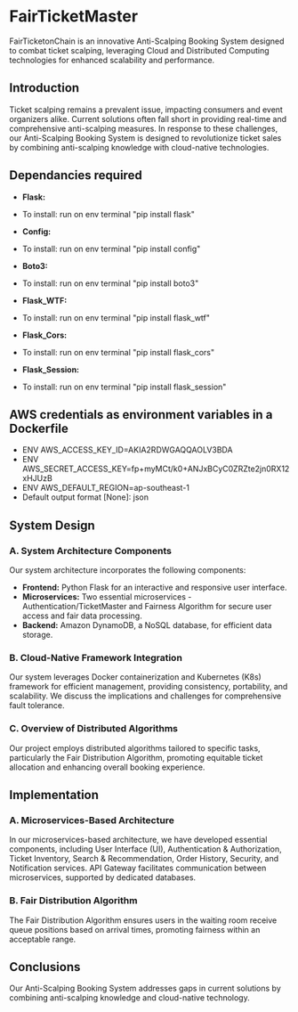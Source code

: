 # FairTicketMaster

FairTicketonChain is an innovative Anti-Scalping Booking System designed to combat ticket scalping, leveraging Cloud and Distributed Computing technologies for enhanced scalability and performance.

## Introduction

Ticket scalping remains a prevalent issue, impacting consumers and event organizers alike. Current solutions often fall short in providing real-time and comprehensive anti-scalping measures. In response to these challenges, our Anti-Scalping Booking System is designed to revolutionize ticket sales by combining anti-scalping knowledge with cloud-native technologies.

## Dependancies required

- **Flask:**
- To install: run on env terminal "pip install flask"

- **Config:**
- To install: run on env terminal "pip install config"

- **Boto3:**
- To install: run on env terminal "pip install boto3"

- **Flask_WTF:**
- To install: run on env terminal "pip install flask_wtf"

- **Flask_Cors:**
- To install: run on env terminal "pip install flask_cors"

- **Flask_Session:**
- To install: run on env terminal "pip install flask_session"

## AWS credentials as environment variables in a Dockerfile

- ENV AWS_ACCESS_KEY_ID=AKIA2RDWGAQQAOLV3BDA
- ENV AWS_SECRET_ACCESS_KEY=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
- ENV AWS_DEFAULT_REGION=ap-southeast-1
- Default output format [None]: json

## System Design

### A. System Architecture Components

Our system architecture incorporates the following components:

- **Frontend:** Python Flask for an interactive and responsive user interface.
- **Microservices:** Two essential microservices - Authentication/TicketMaster and Fairness Algorithm for secure user access and fair data processing.
- **Backend:** Amazon DynamoDB, a NoSQL database, for efficient data storage.

### B. Cloud-Native Framework Integration

Our system leverages Docker containerization and Kubernetes (K8s) framework for efficient management, providing consistency, portability, and scalability. We discuss the implications and challenges for comprehensive fault tolerance.

### C. Overview of Distributed Algorithms

Our project employs distributed algorithms tailored to specific tasks, particularly the Fair Distribution Algorithm, promoting equitable ticket allocation and enhancing overall booking experience.

## Implementation

### A. Microservices-Based Architecture

In our microservices-based architecture, we have developed essential components, including User Interface (UI), Authentication & Authorization, Ticket Inventory, Search & Recommendation, Order History, Security, and Notification services. API Gateway facilitates communication between microservices, supported by dedicated databases.

### B. Fair Distribution Algorithm

The Fair Distribution Algorithm ensures users in the waiting room receive queue positions based on arrival times, promoting fairness within an acceptable range.

## Conclusions

Our Anti-Scalping Booking System addresses gaps in current solutions by combining anti-scalping knowledge and cloud-native technology.
